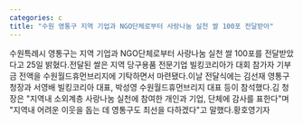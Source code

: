```yaml
---
categories: c
title: "수원 영통구 지역 기업과 NGO단체로부터 사랑나눔 실천 쌀 100포 전달받아"
---
```

수원특례시 영통구는 지역 기업과 NGO단체로부터 사랑나눔 실천 쌀 100포를 전달받았다고 25일 밝혔다.전달된 쌀은 지역 당구용품 전문기업 빌킹코리아가 대회 참가자 기부금 전액을 수원월드휴먼브리지에 기탁하면서 마련됐다.이날 전달식에는 김선재 영통구청장과 서영배 빌킹코리아 대표, 박성영 수원월드휴먼브리지 대표 등이 참석했다.김 청장은 "지역내 소외계층 사랑나눔 실천에 참여한 개인과 기업, 단체에 감사를 표한다"며 "지역내 어려운 이웃을 돕는 데 영통구도 최선을 다하겠다"고 말했다.황호영기자